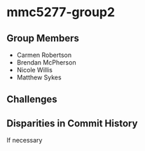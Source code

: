 # mmc5277-group2

## Group Members

- Carmen Robertson
- Brendan McPherson
- Nicole Willis
- Matthew Sykes

## Challenges

## Disparities in Commit History

If necessary
